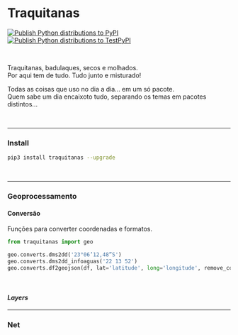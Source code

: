 # Traquitanas

[![Publish Python distributions to PyPI](https://github.com/traquitanas/traquitanas/actions/workflows/publish-to-pypi.yml/badge.svg)](https://github.com/traquitanas/traquitanas/actions/workflows/publish-to-pypi.yml)
<br>
[![Publish Python distributions to TestPyPI](https://github.com/traquitanas/traquitanas/actions/workflows/publish-to-test-pypi.yml/badge.svg)](https://github.com/traquitanas/traquitanas/actions/workflows/publish-to-test-pypi.yml)

<br>

Traquitanas, badulaques, secos e molhados.<br>
Por aqui tem de tudo. Tudo junto e misturado!

Todas as coisas que uso no dia a dia... em um só pacote.<br>
Quem sabe um dia encaixoto tudo, separando os temas em pacotes distintos...

<br>

-----

### Install

```bash
pip3 install traquitanas --upgrade
```

<br>

----

### Geoprocessamento

#### Conversão

Funções para converter coordenadas e formatos.

```python
from traquitanas import geo

geo.converts.dms2dd('23°06’12,48”S')
geo.converts.dms2dd_infoaguas('22 13 52')
geo.converts.df2geojson(df, lat='latitude', long='longitude', remove_coords_properties=True)
```

<br>

#### *Layers*




----

### Net





